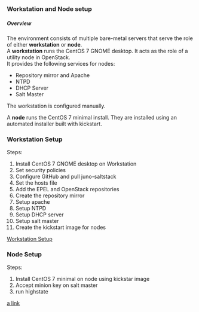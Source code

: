 ### Workstation and Node setup

##### Overview

The environment consists of multiple bare-metal servers that serve the role of either **workstation** or **node**.  
A **workstation** runs the CentOS 7 GNOME desktop.  It acts as the role of a utility node in OpenStack.    
It provides the following services for nodes:

- Repository mirror and Apache
- NTPD
- DHCP Server
- Salt Master

The workstation is configured manually.

A **node** runs the CentOS 7 minimal install.  They are installed using an automated installer built with kickstart.

### Workstation Setup

Steps:

1. Install CentOS 7 GNOME desktop on Workstation  
2. Set security policies  
3. Configure GitHub and pull juno-saltstack  
4. Set the hosts file  
5. Add the EPEL and OpenStack repositories  
6. Create the repository mirror  
7. Setup apache  
8. Setup NTPD  
9. Setup DHCP server   
10. Setup salt master  
11. Create the kickstart image for nodes  

[Workstation Setup](workstation/README.md)

### Node Setup

Steps:

1. Install CentOS 7 minimal on node using kickstar image  
2. Accept minion key on salt master  
3. run highstate  

[a link](node/README.md)
